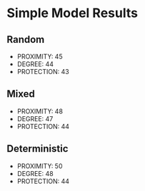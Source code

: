 # Simple Model Results

## Random

* PROXIMITY: 45
* DEGREE: 44
* PROTECTION: 43

## Mixed

* PROXIMITY: 48
* DEGREE: 47
* PROTECTION: 44

## Deterministic

* PROXIMITY: 50
* DEGREE: 48
* PROTECTION: 44


